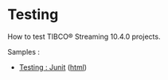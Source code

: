 # Testing

How to test TIBCO&reg; Streaming 10.4.0 projects.

Samples :

* [Testing : Junit](junit/src/site/markdown/index.md) ([html](https://plord12.github.io/samples/10.4.0-SNAPSHOT/testing/junit/))
